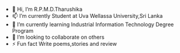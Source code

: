 - 👋 Hi, I’m R.P.M.D.Tharushika
- 📫 I’m currently Student at Uva Wellassa University,Sri Lanka
- 🌱 I’m currently learning Industrial Information Technology Degree Program
- 💞️ I’m looking to collaborate on others 
- ⚡ Fun fact Write poems,stories and review  

<!---
malshanidasanthi/malshanidasanthi is a ✨ special ✨ repository because its `README.md` (this file) appears on your GitHub profile.
You can click the Preview link to take a look at your changes.
--->
